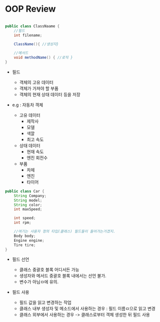 # OOP Review

```java

public class ClassNaame {
    //필드
    int filename;

    ClassName(){ //생성자}
    
    //메서드
    void methodName() { //로직 }
}

```

- 필드
    - 객체의 고유 데이터
    - 객체가 가져야 할 부품
    - 객체의 현재 상태 데이터 등을 저장

- e.g : 자동차 객체
    - 고유 데이터   
        - 제작사
        - 모델
        - 색깔
        - 최고 속도
    - 상태 데이터
        - 현재 속도
        - 엔진 회전수
    - 부품
        - 차체
        - 엔진
        - 타이어

```java
public class Car {
    String Company;
    String model;
    String color;
    int maxSpeed;

    int speed;
    int rpm;

    //여기는 사용자 정의 타입(클래스) 필드들이 들어가는거겠지.
    Body body;
    Engine engine;
    Tire tire;
}

```

- 필드 선언
    - 클래스 중괄호 블록 어디서든 가능
    - 생성자와 메서드 중괄호 블록 내에서는 선언 불가.
    - 변수가 아님ㅁ에 유의.

- 필드 사용
    - 필드 값을 읽고 변경하는 작업
    - 클래스 내부 생성자 및 메소드에서 사용하는 경우 : 필드 이름ㅁ으로 읽고 변경
    - 클래스 외부에서 사용하는 경우 -> 클래스로부터 객체 생성한 뒤 필드 사용

